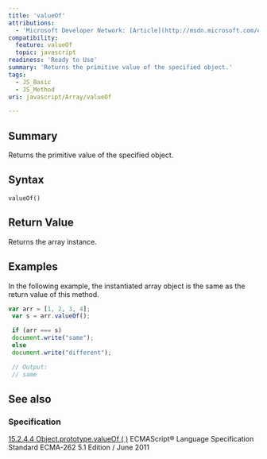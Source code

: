 ```yaml
---
title: 'valueOf'
attributions:
  - 'Microsoft Developer Network: [Article](http://msdn.microsoft.com/en-us/library/ie/jj155290(v=vs.94).aspx)'
compatibility:
  feature: valueOf
  topic: javascript
readiness: 'Ready to Use'
summary: 'Returns the primitive value of the specified object.'
tags:
  - JS_Basic
  - JS_Method
uri: javascript/Array/valueOf

---
```

## Summary

Returns the primitive value of the specified object.

## Syntax

    valueOf()

## Return Value

Returns the array instance.

## Examples

In the following example, the instantiated array object is the same as the return value of this method.

``` js
var arr = [1, 2, 3, 4];
 var s = arr.valueOf();

 if (arr === s)
 document.write("same");
 else
 document.write("different");

 // Output:
 // same
```

## See also

### Specification

[15.2.4.4 Object.prototype.valueOf ( )](http://www.ecma-international.org/ecma-262/5.1/#sec-15.2.4.4) ECMAScript® Language Specification Standard ECMA-262 5.1 Edition / June 2011

